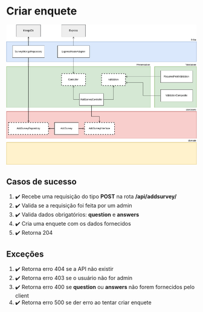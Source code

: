 # Criar enquete

![](./imgs/clean-node-api-AddSurvey.png)

## Casos de sucesso
1. :heavy_check_mark: Recebe uma requisição do tipo **POST** na rota **/api/addsurvey/**
1. :heavy_check_mark: Valida se a requisição foi feita por um admin 
1. :heavy_check_mark: Valida dados obrigatórios: **question** e **answers**
1. :heavy_check_mark: Cria uma enquete com os dados fornecidos 
1. :heavy_check_mark: Retorna 204 

## Exceções 
1. :heavy_check_mark: Retorna erro 404 se a API não existir
1. :heavy_check_mark: Retorna erro 403 se o usuário não for admin
1. :heavy_check_mark: Retorna erro 400 se **question** ou **answers** não forem fornecidos pelo client
1. :heavy_check_mark: Retorna erro 500 se der erro ao tentar criar enquete